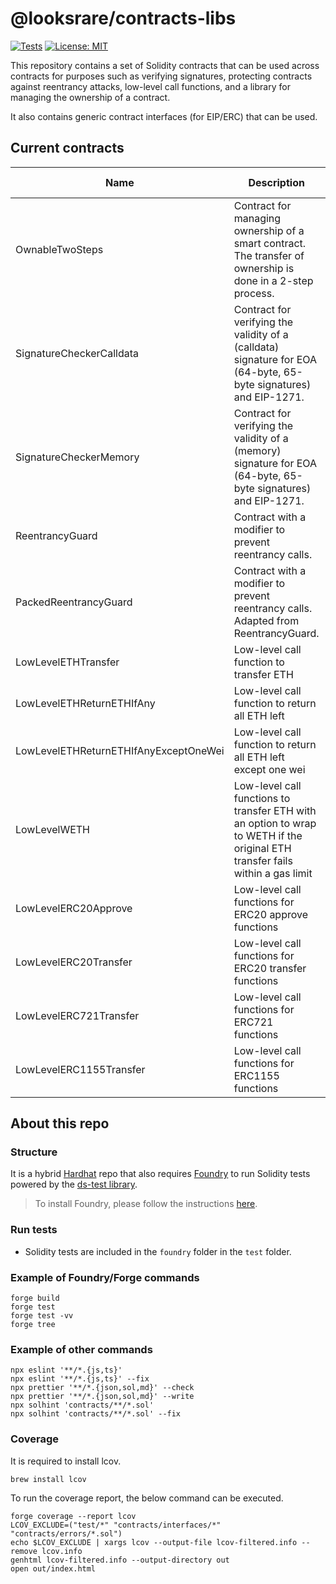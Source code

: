 # @looksrare/contracts-libs

[![Tests](https://github.com/LooksRare/contracts-libs/actions/workflows/tests.yaml/badge.svg)](https://github.com/LooksRare/contracts-libs/actions/workflows/tests.yaml)
[![License: MIT](https://img.shields.io/badge/License-MIT-blue.svg)](https://opensource.org/licenses/MIT)

This repository contains a set of Solidity contracts that can be used across contracts for purposes such as verifying signatures, protecting contracts against reentrancy attacks, low-level call functions, and a library for managing the ownership of a contract.

It also contains generic contract interfaces (for EIP/ERC) that can be used.

## Current contracts

| Name                                  | Description                                                                                                                   | Type     | Latest version |
| ------------------------------------- | ----------------------------------------------------------------------------------------------------------------------------- | -------- | -------------- |
| OwnableTwoSteps                       | Contract for managing ownership of a smart contract. The transfer of ownership is done in a 2-step process.                   | Contract | 2.5.0          |
| SignatureCheckerCalldata              | Contract for verifying the validity of a (calldata) signature for EOA (64-byte, 65-byte signatures) and EIP-1271.             | Contract | 3.0.0          |
| SignatureCheckerMemory                | Contract for verifying the validity of a (memory) signature for EOA (64-byte, 65-byte signatures) and EIP-1271.               | Contract | 3.0.0          |
| ReentrancyGuard                       | Contract with a modifier to prevent reentrancy calls.                                                                         | Contract | 2.4.4          |
| PackedReentrancyGuard                 | Contract with a modifier to prevent reentrancy calls. Adapted from ReentrancyGuard.                                           | Contract | 2.5.1          |
| LowLevelETHTransfer                   | Low-level call function to transfer ETH                                                                                       | Contract | 2.4.4          |
| LowLevelETHReturnETHIfAny             | Low-level call function to return all ETH left                                                                                | Contract | 2.4.4          |
| LowLevelETHReturnETHIfAnyExceptOneWei | Low-level call function to return all ETH left except one wei                                                                 | Contract | 2.4.4          |
| LowLevelWETH                          | Low-level call functions to transfer ETH with an option to wrap to WETH if the original ETH transfer fails within a gas limit | Contract | 2.4.4          |
| LowLevelERC20Approve                  | Low-level call functions for ERC20 approve functions                                                                          | Contract | 2.4.4          |
| LowLevelERC20Transfer                 | Low-level call functions for ERC20 transfer functions                                                                         | Contract | 2.4.4          |
| LowLevelERC721Transfer                | Low-level call functions for ERC721 functions                                                                                 | Contract | 2.4.4          |
| LowLevelERC1155Transfer               | Low-level call functions for ERC1155 functions                                                                                | Contract | 2.4.4          |

## About this repo

### Structure

It is a hybrid [Hardhat](https://hardhat.org/) repo that also requires [Foundry](https://book.getfoundry.sh/index.html) to run Solidity tests powered by the [ds-test library](https://github.com/dapphub/ds-test/).

> To install Foundry, please follow the instructions [here](https://book.getfoundry.sh/getting-started/installation.html).

### Run tests

- Solidity tests are included in the `foundry` folder in the `test` folder.

### Example of Foundry/Forge commands

```shell
forge build
forge test
forge test -vv
forge tree
```

### Example of other commands

```shell
npx eslint '**/*.{js,ts}'
npx eslint '**/*.{js,ts}' --fix
npx prettier '**/*.{json,sol,md}' --check
npx prettier '**/*.{json,sol,md}' --write
npx solhint 'contracts/**/*.sol'
npx solhint 'contracts/**/*.sol' --fix
```

### Coverage

It is required to install lcov.

```shell
brew install lcov
```

To run the coverage report, the below command can be executed.

```
forge coverage --report lcov
LCOV_EXCLUDE=("test/*" "contracts/interfaces/*" "contracts/errors/*.sol")
echo $LCOV_EXCLUDE | xargs lcov --output-file lcov-filtered.info --remove lcov.info
genhtml lcov-filtered.info --output-directory out
open out/index.html
```
